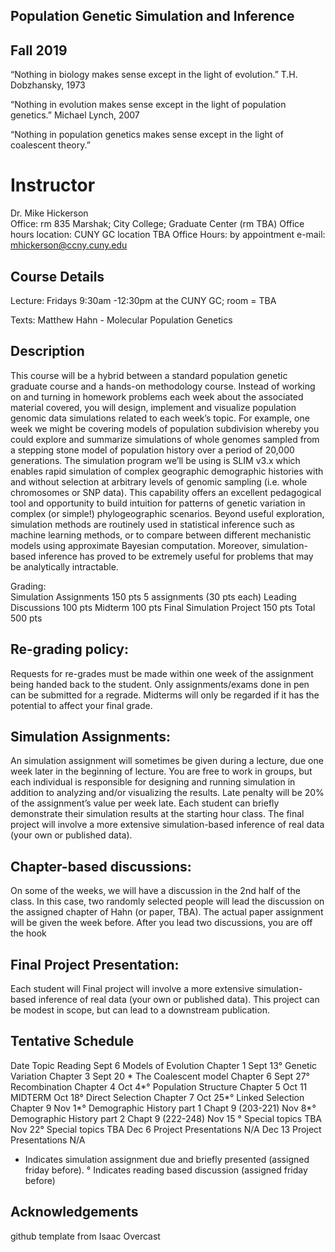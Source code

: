 ## Population Genetic Simulation and Inference  
## Fall 2019


“Nothing in biology makes sense except in the light of evolution.”
	T.H. Dobzhansky, 1973 

“Nothing in evolution makes sense except in the light of population genetics.”
	Michael Lynch, 2007 

“Nothing in population genetics makes sense except in the light of coalescent theory.”

# Instructor
Dr. Mike Hickerson	
Office: rm 835 Marshak; City College; Graduate Center (rm TBA)
Office hours location: CUNY GC location TBA 
Office Hours: by appointment 
e-mail: mhickerson@ccny.cuny.edu

## Course Details
Lecture: Fridays 9:30am -12:30pm at the CUNY GC; room = TBA

Texts:  Matthew Hahn - Molecular Population Genetics

## Description
This course will be a hybrid between a standard population genetic graduate course and a hands-on methodology course. Instead of working on and turning in homework problems each week about the associated material covered, you will design, implement and visualize population genomic data simulations related to each week’s topic. For example, one week we might be covering models of population subdivision whereby you could explore and summarize simulations of whole genomes sampled from a stepping stone model of population history over a period of 20,000 generations. The simulation program we’ll be using is SLIM v3.x which enables rapid simulation of complex geographic demographic histories with and without selection at arbitrary levels of genomic sampling (i.e. whole chromosomes or SNP data). This capability offers an excellent pedagogical tool and opportunity to build intuition for patterns of genetic variation in complex (or simple!) phylogeographic scenarios. Beyond useful exploration, simulation methods are routinely used in statistical inference such as machine learning methods, or to compare between different mechanistic models using approximate Bayesian computation. Moreover, simulation-based inference has proved to be extremely useful for problems that may be analytically intractable. 

Grading: 	
Simulation Assignments						    150 pts
	5 assignments (30 pts each)
Leading Discussions							      100 pts
Midterm										            100 pts
Final Simulation Project					    150 pts
			Total							              500 pts

## Re-grading policy:  
Requests for re-grades must be made within one week of the assignment being handed back to the student.  Only assignments/exams done in pen can be submitted for a regrade.  Midterms will only be regarded if it has the potential to affect your final grade.  

## Simulation Assignments:  
An simulation assignment will sometimes be given during a lecture, due one week later in the beginning of lecture. You are free to work in groups, but each individual is responsible for designing and running simulation in addition to analyzing and/or visualizing the results.   Late penalty will be 20% of the assignment’s value per week late. Each student can briefly demonstrate their simulation results at the starting hour class. The final project will involve a more extensive simulation-based inference of real data (your own or published data). 
	
## Chapter-based discussions: 
On some of the weeks, we will have a discussion in the 2nd half of the class. In this case, two randomly selected people will lead the discussion on the assigned chapter of Hahn (or paper, TBA). The actual paper assignment will be given the week before. After you lead two discussions, you are off the hook 

## Final Project Presentation: 
Each student will Final project will involve a more extensive simulation-based inference of real data (your own or published data). This project can be modest in scope, but can lead to a downstream publication. 

## Tentative Schedule
Date                Topic                           Reading
Sept 6              Models of Evolution             Chapter 1
Sept 13°            Genetic Variation               Chapter 3
Sept 20 *           The Coalescent model            Chapter 6
Sept 27°            Recombination                   Chapter 4
Oct 4*°             Population Structure            Chapter 5
Oct 11              MIDTERM
Oct 18°             Direct Selection                Chapter 7
Oct 25*°            Linked Selection                Chapter 9
Nov 1*°             Demographic History part 1      Chapt 9 (203-221)
Nov 8*°             Demographic History part 2      Chapt 9 (222-248)
Nov 15 °            Special topics                  TBA
Nov 22°             Special topics                  TBA
Dec 6               Project Presentations           N/A
Dec 13              Project Presentations           N/A

* Indicates simulation assignment due and briefly presented (assigned friday before). 
° Indicates reading based discussion (assigned friday before)


## Acknowledgements

github template from Isaac Overcast
